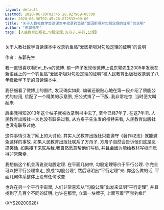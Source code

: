 ```yaml
---
layout: default
Lastmod: 2020-06-30T02:45:28.827969+00:00
date: 2020-06-30T02:45:26.872532+00:00
title: "关于人教社数学自读课本中收录钓鱼贴“爱因斯坦对勾股定理的证明”的说明"
author: "东郭先生"
tags: [人民教育出版社,勾股定理,方舟子,平行,公理]
---
```


关于人教社数学自读课本中收录钓鱼贴“爱因斯坦对勾股定理的证明”的说明

作者：东郭先生

我一直很喜欢看Ent_Evo的微博.  前一阵子发现他微博上说东郭先生2005年发表在新语丝上的一个钓鱼贴“爱因斯坦对勾股定理的证明”被人民教育出版社收录到了八年级数学下册的自读课本中.

我仔细看了微博上的图片, 发现确实如此. 编辑还很贴心地在第一段介绍了质能公式的应用, 给配了一个精美的示意图, 把公式排了一下版.  我非常吃惊, 当时便大叫起来.

后来我得知2013年这个帖子就被收录到书中去了, 至今已经7年了.  在这7年间, 人民教育出版社一次也没有联系过我, 从方舟子先生发的推特来看, 人民教育出版社也没有联系过他.

这件事情引发了网上的大讨论. 其实人民教育出版社只要遵守《著作权法》就能避免这样的事故.  如果人民教育出版社联系了方舟子, 方舟子自然会告诉他们这是恶搞笑话. 如果接下来联系我,我自然愿意帮他们写稿,  并且会因为能给教材写稿而觉得非常荣幸.

我想借这个机会再说说勾股定理. 在平面几何中, 勾股定理等价于平行公理. 你完全可以把平行公理拿走, 换成“勾股公理”, 然后证明出“平行定理”来. 你这么做的话, 平面几何体系整体上没有任何改变.

也许在另一个平行宇宙里, 人们非常喜欢从“勾股公理”出发来证明“平行定理”, 并且找到了几百个不同的证明. 也许在那里, 立着一块牌子, 上面写着“严禁钓鱼!”

(XYS20200628)

